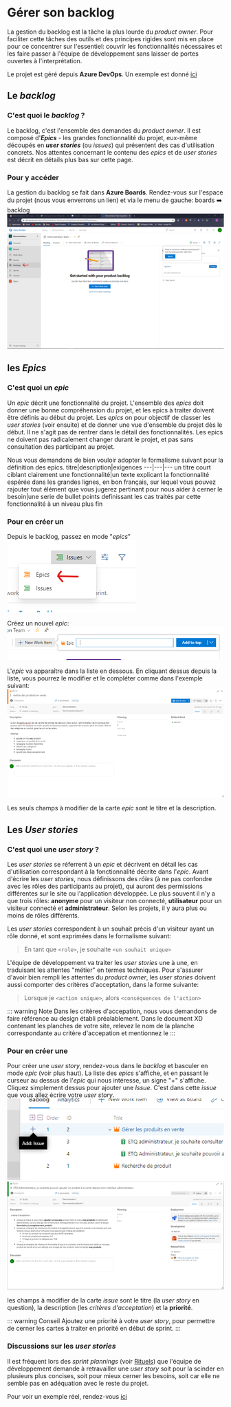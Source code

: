 # Gérer son backlog

La gestion du backlog est la tâche la plus lourde du *product owner*. Pour faciliter cette tâches des outils et des principes rigides sont mis en place pour ce concentrer sur l'essentiel: couvrir les fonctionnalités nécessaires et les faire passer à l'équipe de développement sans laisser de portes ouvertes à l'interprétation.

Le projet est géré depuis **Azure DevOps**. Un exemple est donné [ici](https://dev.azure.com/obelos/Demonstration)

## Le *backlog*
### C'est quoi le *backlog* ?
Le backlog, c'est l'ensemble des demandes du *product owner*. Il est composé d'***Epics*** - les grandes fonctionnalité du projet, eux-même découpés en ***user stories*** (ou *issues*) qui présentent des cas d'utilisation concrets. Nos attentes concernant le contenu des *epics* et de *user stories* est décrit en détails plus bas sur cette page.
### Pour y accéder
La gestion du backlog se fait dans **Azure Boards**. Rendez-vous sur l'espace du projet (nous vous enverrons un lien) et via le menu de gauche: boards ➡️ backlog
![AcessBacklog](../.vuepress/assets/img/screen_backlog.png)

## les *Epics*
### C'est quoi un *epic*
Un *epic* décrit une fonctionnalité du projet. L'ensemble des *epics* doit donner une bonne compréhension du projet, et les epics à traiter doivent être définis au début du projet. Les *epics* on pour objectif de classer les *user stories* (voir ensuite) et de donner une vue d'ensemble du projet dès le début. Il ne s'agit pas de rentrer dans le détail des fonctionnalités. Les epics ne doivent pas radicalement changer durant le projet, et pas sans consultation des participant au projet. 



Nous vous demandons de bien vouloir adopter le formalisme suivant pour la définition des epics.
titre|description|exigences
---|---|---
un titre court ciblant clairement une fonctionnalité|un texte explicant la fonctionnalité espérée dans les grandes lignes, en bon français, sur lequel vous pouvez rajouter tout élément que vous jugerez pertinant pour nous aider à cerner le besoin|une serie de bullet points definissant les cas traités par cette fonctionnalité à un niveau plus fin

### Pour en créer un
Depuis le backlog, passez en mode "*epics*"
![SwitchToEpics](../.vuepress/assets/img/switch_to_epics.png)

Créez un nouvel *epic*:
![NewEpic](../.vuepress/assets/img/new_epic.png)

L'*epic* va apparaître dans la liste en dessous. En cliquant dessus depuis la liste, vous pourrez le modifier et le compléter comme dans l'exemple suivant:
![Epic](../.vuepress/assets/img/epic.png)


Les seuls champs à modifier de la carte *epic* sont le titre et la description.

## Les *User stories*
### C'est quoi une *user story* ?
Les *user stories* se réferrent à un *epic* et décrivent en détail les cas d'utilisation correspondant à la fonctionnalité décrite dans l'*epic*. Avant d'écrire les *user stories*, nous définissons des *rôles* (à ne pas confondre avec les rôles des participants au projet), qui auront des permissions différentes sur le site ou l'application développée. Le plus souvent il n'y a que trois rôles: **anonyme** pour un visiteur non connecté, **utilisateur** pour un visiteur connecté et **administrateur**. Selon les projets, il y aura plus ou moins de rôles différents.

Les *user stories* correspondent à un souhait précis d'un visiteur ayant un rôle donné, et sont exprimées dans le formalisme suivant: 

> En tant que `<role>`, je souhaite `<un souhait unique>`

L'équipe de développement va traiter les *user stories* une à une, en traduisant les attentes "métier" en termes techniques. Pour s'assurer d'avoir bien rempli les attentes du *product owner*, les *user stories* doivent aussi comporter des critères d'acceptation, dans la forme suivante:
> Lorsque je `<action unique>`, alors `<conséquences de l'action>`

::: warning Note
Dans les critères d'accepation, nous vous demandons de faire référence au design établi préalablement. Dans le document XD contenant les planches de votre site, relevez le nom de la planche correspondante au critère d'accepation et mentionnez le
:::
### Pour en créer une
Pour créer une *user story*, rendez-vous dans le *backlog* et basculer en mode *epic* (voir plus haut). La liste des *epics* s'affiche, et en passant le curseur au dessus de l'*epic* qui nous intéresse, un signe "+" s'affiche. Cliquez simplement dessus pour ajouter une *Issue*. C'est dans cette *issue* que vous allez écrire votre *user story*.
![newIssue](../.vuepress/assets/img/new_issue.png)
![issue](../.vuepress/assets/img/issue.png)

les champs à modifier de la carte *issue* sont le titre (la *user story* en question), la description (les *critères d'acceptation*) et la **priorité**.

::: warning Conseil
Ajoutez une priorité à votre *user story*, pour permettre de cerner les cartes à traiter en priorité en début de sprint.
:::

### Discussions sur les *user stories*
Il est fréquent lors des *sprint plannings* (voir [Rituels](rituals)) que l'équipe de développement demande à retravailler une *user story* soit pour la scinder en plusieurs plus concises, soit pour mieux cerner les besoins, soit car elle ne semble pas en adéquation avec le reste du projet.

Pour voir un exemple réel, rendez-vous [ici](https://dev.azure.com/obelos/Demonstration)